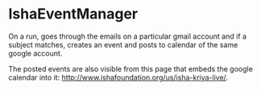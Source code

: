 IshaEventManager
================

On a run, goes through the emails on a particular gmail account and if a subject matches, creates an event and posts to calendar of the same google account.

The posted events are also visible from this page that embeds the google calendar into it: http://www.ishafoundation.org/us/isha-kriya-live/.

